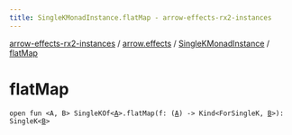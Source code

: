 ```yaml
---
title: SingleKMonadInstance.flatMap - arrow-effects-rx2-instances
---
```


[arrow-effects-rx2-instances](../../index.html) / [arrow.effects](../index.html) / [SingleKMonadInstance](index.html) / [flatMap](./flat-map.html)

# flatMap

`open fun <A, B> SingleKOf<`[`A`](flat-map.html#A)`>.flatMap(f: (`[`A`](flat-map.html#A)`) -> Kind<ForSingleK, `[`B`](flat-map.html#B)`>): SingleK<`[`B`](flat-map.html#B)`>`